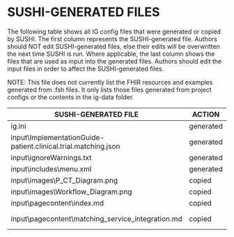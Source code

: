 # SUSHI-GENERATED FILES #

The following table shows all IG config files that were generated or copied by SUSHI.  The first column
represents the SUSHI-generated file. Authors should NOT edit SUSHI-generated files, else their edits will
be overwritten the next time SUSHI is run. Where applicable, the last column shows the files that are used
as input into the generated files. Authors should edit the input files in order to affect the SUSHI-generated
files.

NOTE: This file does not currently list the FHIR resources and examples generated from .fsh files. It only
lists those files generated from project configs or the contents in the ig-data folder.

| SUSHI-GENERATED FILE                                           | ACTION    | INPUT FILE(S)                                                 |
| -------------------------------------------------------------- | --------- | ------------------------------------------------------------- |
| ig.ini                                                         | generated | fsh\config.yaml                                               |
| input\ImplementationGuide-patient.clinical.trial.matching.json | generated | fsh\config.yaml, {all input resources and pages}              |
| input\ignoreWarnings.txt                                       | generated |                                                               |
| input\includes\menu.xml                                        | generated | fsh\config.yaml                                               |
| input\images\P_CT_Diagram.png                                  | copied    | fsh\ig-data\input\images\P_CT_Diagram.png                     |
| input\images\Workflow_Diagram.png                              | copied    | fsh\ig-data\input\images\Workflow_Diagram.png                 |
| input\pagecontent\index.md                                     | copied    | fsh\ig-data\input\pagecontent\index.md                        |
| input\pagecontent\matching_service_integration.md              | copied    | fsh\ig-data\input\pagecontent\matching_service_integration.md |